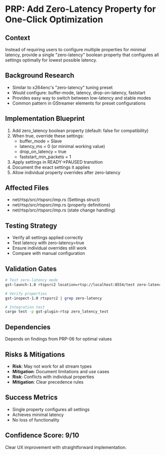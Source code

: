 # PRP: Add Zero-Latency Property for One-Click Optimization

## Context
Instead of requiring users to configure multiple properties for minimal latency, provide a single "zero-latency" boolean property that configures all settings optimally for lowest possible latency.

## Background Research
- Similar to x264enc's "zero-latency" tuning preset
- Would configure: buffer-mode, latency, drop-on-latency, faststart
- Provides easy way to switch between low-latency and stable modes
- Common pattern in GStreamer elements for preset configurations

## Implementation Blueprint
1. Add zero_latency boolean property (default: false for compatibility)
2. When true, override these settings:
   - buffer_mode = Slave
   - latency_ms = 0 (or minimal working value)
   - drop_on_latency = true
   - faststart_min_packets = 1
3. Apply settings in READY->PAUSED transition
4. Document the exact settings it applies
5. Allow individual property overrides after zero-latency

## Affected Files
- net/rtsp/src/rtspsrc/imp.rs (Settings struct)
- net/rtsp/src/rtspsrc/imp.rs (property definitions)
- net/rtsp/src/rtspsrc/imp.rs (state change handling)

## Testing Strategy
- Verify all settings applied correctly
- Test latency with zero-latency=true
- Ensure individual overrides still work
- Compare with manual configuration

## Validation Gates
```bash
# Test zero-latency mode
gst-launch-1.0 rtspsrc2 location=rtsp://localhost:8554/test zero-latency=true ! decodebin ! autovideosink

# Verify properties
gst-inspect-1.0 rtspsrc2 | grep zero-latency

# Integration test
cargo test -p gst-plugin-rtsp zero_latency_test
```

## Dependencies
Depends on findings from PRP-06 for optimal values

## Risks & Mitigations
- **Risk**: May not work for all stream types
- **Mitigation**: Document limitations and use cases
- **Risk**: Conflicts with individual properties
- **Mitigation**: Clear precedence rules

## Success Metrics
- Single property configures all settings
- Achieves minimal latency
- No loss of functionality

## Confidence Score: 9/10
Clear UX improvement with straightforward implementation.